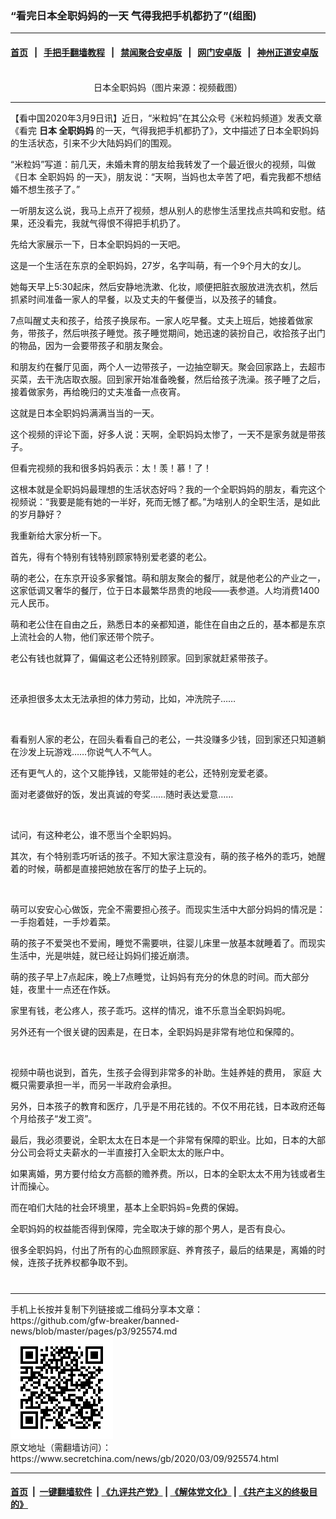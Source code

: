 ### “看完日本全职妈妈的一天 气得我把手机都扔了”(组图)
------------------------

#### [首页](https://github.com/gfw-breaker/banned-news/blob/master/README.md) &nbsp;&nbsp;|&nbsp;&nbsp; [手把手翻墙教程](https://github.com/gfw-breaker/guides/wiki) &nbsp;&nbsp;|&nbsp;&nbsp; [禁闻聚合安卓版](https://github.com/gfw-breaker/bn-android) &nbsp;&nbsp;|&nbsp;&nbsp; [网门安卓版](https://github.com/oGate2/oGate) &nbsp;&nbsp;|&nbsp;&nbsp; [神州正道安卓版](https://github.com/SzzdOgate/update) 



<div class="article_right" style="fone-color:#000">
 <p style="text-align:center">
  <img alt="" src="//img3.secretchina.com/pic/2020/3-9/p2643586a253276320-ss.jpg"/>
  <br>
   日本全职妈妈（图片来源：视频截图）
   <span id="hideid" name="hideid" style="color:red;display:none;">
    <span href="https://www.secretchina.com">
    </span>
   </span>
  </br>
 </p>
 <div id="txt-mid1-t21-2017">
  

---


  </div>
 </div>
 <p>
  【看中国2020年3月9日讯】近日，“米粒妈”在其公众号《米粒妈频道》发表文章《看完
  <strong>
   <span href="https://www.secretchina.com/news/gb/tag/日本" target="_blank">
    日本
   </span>
   全职妈妈
  </strong>
  的一天，气得我把手机都扔了》，文中描述了日本全职妈妈的生活状态，引来不少大陆妈妈们的围观。
  <span id="hideid" name="hideid" style="color:red;display:none;">
   <span href="https://www.secretchina.com">
   </span>
  </span>
 </p>
 <p>
  “米粒妈”写道：前几天，未婚未育的朋友给我转发了一个最近很火的视频，叫做《日本
  <span href="https://www.secretchina.com/news/gb/tag/全职妈妈" target="_blank">
   全职妈妈
  </span>
  的一天》，朋友说：“天啊，当妈也太辛苦了吧，看完我都不想结婚不想生孩子了。”
 </p>
 <p>
  一听朋友这么说，我马上点开了视频，想从别人的悲惨生活里找点共鸣和安慰。结果，还没看完，我就气得恨不得把手机扔了。
 </p>
 <p>
  先给大家展示一下，日本全职妈妈的一天吧。
 </p>
 <p>
  这是一个生活在东京的全职妈妈，27岁，名字叫萌，有一个9个月大的女儿。
 </p>
 <p>
  她每天早上5:30起床，然后安静地洗漱、化妆，顺便把脏衣服放进洗衣机，然后抓紧时间准备一家人的早餐，以及丈夫的午餐便当，以及孩子的辅食。
 </p>
 <p>
  7点叫醒丈夫和孩子，给孩子换尿布。一家人吃早餐。丈夫上班后，她接着做家务，带孩子，然后哄孩子睡觉。孩子睡觉期间，她迅速的装扮自己，收拾孩子出门的物品，因为一会要带孩子和朋友聚会。
 </p>
 <p>
  和朋友约在餐厅见面，两个人一边带孩子，一边抽空聊天。聚会回家路上，去超市买菜，去干洗店取衣服。回到家开始准备晚餐，然后给孩子洗澡。孩子睡了之后，接着做家务，再给晚归的丈夫准备一点夜宵。
 </p>
 <p>
  这就是日本全职妈妈满满当当的一天。
 </p>
 <p>
  这个视频的评论下面，好多人说：天啊，全职妈妈太惨了，一天不是家务就是带孩子。
 </p>
 <p>
  但看完视频的我和很多妈妈表示：太！羡！慕！了！
 </p>
 <p>
  这根本就是全职妈妈最理想的生活状态好吗？我的一个全职妈妈的朋友，看完这个视频说：“我要是能有她的一半好，死而无憾了都。”为啥别人的全职生活，是如此的岁月静好？
 </p>
 <p>
  我重新给大家分析一下。
 </p>
 <p>
  首先，得有个特别有钱特别顾家特别爱老婆的老公。
 </p>
 <p>
  萌的老公，在东京开设多家餐馆。萌和朋友聚会的餐厅，就是他老公的产业之一，这家低调又奢华的餐厅，位于日本最繁华昂贵的地段——表参道。人均消费1400元人民币。
 </p>
 <p>
  萌和老公住在自由之丘，熟悉日本的亲都知道，能住在自由之丘的，基本都是东京上流社会的人物，他们家还带个院子。
 </p>
 <p>
  老公有钱也就算了，偏偏这老公还特别顾家。回到家就赶紧带孩子。
 </p>
 <p style="text-align:center">
  <img alt="" src="//img3.secretchina.com/pic/2020/3-9/p2643581a374100810-ss.jpg"/>
 </p>
 <p>
  还承担很多太太无法承担的体力劳动，比如，冲洗院子……
 </p>
 <p style="text-align:center">
  <img alt="" src="//img3.secretchina.com/pic/2020/3-9/p2643583a688686978-ss.jpg"/>
 </p>
 <center>
  <div style="max-width: 632px;height:180px; display: none; text-align: center; margin: 0 auto; overflow: hidden;overflow-x: hidden;">
   <div id="taboola-midarticle-thumbnails" style="max-width: 632px;height:180px;overflow: hidden;overflow-x: hidden;">
   </div>
  </div>
  <div>
   <ins class="adsbygoogle" data-ad-client="ca-pub-1276641434651360" data-ad-format="fluid" data-ad-layout="in-article" data-ad-slot="5164544770" style="display:block; text-align:center;">
   </ins>
  </div>
 </center>
 <p>
  看看别人家的老公，在回头看看自己的老公，一共没赚多少钱，回到家还只知道躺在沙发上玩游戏……你说气人不气人。
 </p>
 <p>
  还有更气人的，这个又能挣钱，又能带娃的老公，还特别宠爱老婆。
 </p>
 <p>
  面对老婆做好的饭，发出真诚的夸奖……随时表达爱意……
 </p>
 <p style="text-align:center">
  <img alt="" src="//img3.secretchina.com/pic/2020/3-9/p2643601a688266858-ss.jpg"/>
 </p>
 <p>
  试问，有这种老公，谁不愿当个全职妈妈。
 </p>
 <p>
  其次，有个特别乖巧听话的孩子。不知大家注意没有，萌的孩子格外的乖巧，她醒着的时候，萌都是直接把她放在客厅的垫子上玩的。
 </p>
 <p style="text-align:center">
  <img alt="" src="//img3.secretchina.com/pic/2020/3-9/p2643584a947867776-ss.jpg"/>
 </p>
 <center>
  <ins class="adsbygoogle" data-ad-client="ca-pub-1276641434651360" data-ad-format="fluid" data-ad-layout="in-article" data-ad-slot="3646767294" style="display:block; text-align:center;">
  </ins>
 </center>
 <p>
  萌可以安安心心做饭，完全不需要担心孩子。而现实生活中大部分妈妈的情况是：一手抱着娃，一手炒着菜。
 </p>
 <p>
  萌的孩子不爱哭也不爱闹，睡觉不需要哄，往婴儿床里一放基本就睡着了。而现实生活中，光是哄娃，就已经让妈妈们接近崩溃。
 </p>
 <p>
  萌的孩子早上7点起床，晚上7点睡觉，让妈妈有充分的休息的时间。而大部分娃，夜里十一点还在作妖。
 </p>
 <p>
  家里有钱，老公疼人，孩子乖巧。这样的情况，谁不乐意当全职妈妈呢。
 </p>
 <p>
  另外还有一个很关键的因素是，在日本，全职妈妈是非常有地位和保障的。
 </p>
 <p style="text-align:center">
  <img alt="" src="//img3.secretchina.com/pic/2020/3-9/p2643585a947566936-ss.jpg"/>
 </p>
 <p>
  视频中萌也说到，首先，生孩子会得到非常多的补助。生娃养娃的费用，
  <span href="https://www.secretchina.com/news/gb/tag/家庭" target="_blank">
   家庭
  </span>
  大概只需要承担一半，而另一半政府会承担。
 </p>
 <p>
  另外，日本孩子的教育和医疗，几乎是不用花钱的。不仅不用花钱，日本政府还每个月给孩子“发工资”。
 </p>
 <p>
  最后，我必须要说，全职太太在日本是一个非常有保障的职业。比如，日本的大部分公司会将丈夫薪水的一半直接打入全职太太的账户中。
 </p>
 <p>
  如果离婚，男方要付给女方高额的赡养费。所以，日本的全职太太不用为钱或者生计而操心。
 </p>
 <p>
  而在咱们大陆的社会环境里，基本上全职妈妈=免费的保姆。
 </p>
 <p>
  全职妈妈的权益能否得到保障，完全取决于嫁的那个男人，是否有良心。
 </p>
 <p>
  很多全职妈妈，付出了所有的心血照顾家庭、养育孩子，最后的结果是，离婚的时候，连孩子抚养权都争取不到。
  <center>
   <div>
    <div id="txt-mid2-t22-2017" style="display: block;  max-height: 351px;  overflow: hidden;">
     <div id="SC-21xxx">
     </div>
     <ins class="adsbygoogle" data-ad-client="ca-pub-1276641434651360" data-ad-format="auto" data-ad-slot="4301710469" data-full-width-responsive="true" style="display:block">
     </ins>
    </div>
   </div>
  </center>
  <div style="padding-top:12px;">
  </div>
 </p>
</div>

<hr/>
手机上长按并复制下列链接或二维码分享本文章：<br/>
https://github.com/gfw-breaker/banned-news/blob/master/pages/p3/925574.md <br/>
<a href='https://github.com/gfw-breaker/banned-news/blob/master/pages/p3/925574.md'><img src='https://github.com/gfw-breaker/banned-news/blob/master/pages/p3/925574.md.png'/></a> <br/>
原文地址（需翻墙访问）：https://www.secretchina.com/news/gb/2020/03/09/925574.html


------------------------
#### [首页](https://github.com/gfw-breaker/banned-news/blob/master/README.md) &nbsp;|&nbsp; [一键翻墙软件](https://github.com/gfw-breaker/nogfw/blob/master/README.md) &nbsp;| [《九评共产党》](https://github.com/gfw-breaker/9ping.md/blob/master/README.md#九评之一评共产党是什么) | [《解体党文化》](https://github.com/gfw-breaker/jtdwh.md/blob/master/README.md) | [《共产主义的终极目的》](https://github.com/gfw-breaker/gczydzjmd.md/blob/master/README.md)


<img src='http://gfw-breaker.win/banned-news/pages/p3/925574.md' width='0px' height='0px'/>